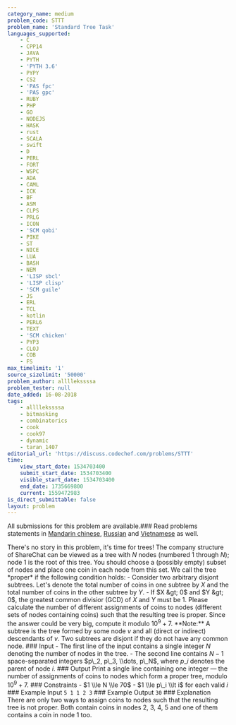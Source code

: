```yaml
---
category_name: medium
problem_code: STTT
problem_name: 'Standard Tree Task'
languages_supported:
    - C
    - CPP14
    - JAVA
    - PYTH
    - 'PYTH 3.6'
    - PYPY
    - CS2
    - 'PAS fpc'
    - 'PAS gpc'
    - RUBY
    - PHP
    - GO
    - NODEJS
    - HASK
    - rust
    - SCALA
    - swift
    - D
    - PERL
    - FORT
    - WSPC
    - ADA
    - CAML
    - ICK
    - BF
    - ASM
    - CLPS
    - PRLG
    - ICON
    - 'SCM qobi'
    - PIKE
    - ST
    - NICE
    - LUA
    - BASH
    - NEM
    - 'LISP sbcl'
    - 'LISP clisp'
    - 'SCM guile'
    - JS
    - ERL
    - TCL
    - kotlin
    - PERL6
    - TEXT
    - 'SCM chicken'
    - PYP3
    - CLOJ
    - COB
    - FS
max_timelimit: '1'
source_sizelimit: '50000'
problem_author: allllekssssa
problem_tester: null
date_added: 16-08-2018
tags:
    - allllekssssa
    - bitmasking
    - combinatorics
    - cook
    - cook97
    - dynamic
    - taran_1407
editorial_url: 'https://discuss.codechef.com/problems/STTT'
time:
    view_start_date: 1534703400
    submit_start_date: 1534703400
    visible_start_date: 1534703400
    end_date: 1735669800
    current: 1559472983
is_direct_submittable: false
layout: problem
---
```

All submissions for this problem are available.### Read problems statements in [Mandarin chinese](http://www.codechef.com/download/translated/COOK97/mandarin/STTT.pdf), [Russian](http://www.codechef.com/download/translated/COOK97/russian/STTT.pdf) and [Vietnamese](http://www.codechef.com/download/translated/COOK97/vietnamese/STTT.pdf) as well.

There's no story in this problem, it's time for trees! The company structure of ShareChat can be viewed as a tree with $N$ nodes (numbered $1$ through $N$); node $1$ is the root of this tree. You should choose a (possibly empty) subset of nodes and place one coin in each node from this set. We call the tree \*proper\* if the following condition holds: - Consider two arbitrary disjont subtrees. Let's denote the total number of coins in one subtree by $X$ and the total number of coins in the other subtree by $Y$. - If $X &gt; 0$ and $Y &gt; 0$, the greatest common divisior (GCD) of $X$ and $Y$ must be $1$. Please calculate the number of different assignments of coins to nodes (different sets of nodes containing coins) such that the resulting tree is proper. Since the answer could be very big, compute it modulo $10^9+7$. \*\*Note:\*\* A subtree is the tree formed by some node $v$ and all (direct or indirect) descendants of $v$. Two subtrees are disjont if they do not have any common node. ### Input - The first line of the input contains a single integer $N$ denoting the number of nodes in the tree. - The second line contains $N-1$ space-separated integers $p\_2, p\_3, \\dots, p\_N$, where $p\_i$ denotes the parent of node $i$. ### Output Print a single line containing one integer — the number of assignments of coins to nodes which form a proper tree, modulo $10^9+7$. ### Constraints - $1 \\le N \\le 70$ - $1 \\le p\_i \\lt i$ for each valid $i$ ### Example Input ``` 5 1 1 2 3 ``` ### Example Output ``` 30 ``` ### Explanation There are only two ways to assign coins to nodes such that the resulting tree is not proper. Both contain coins in nodes $2$, $3$, $4$, $5$ and one of them contains a coin in node $1$ too.
